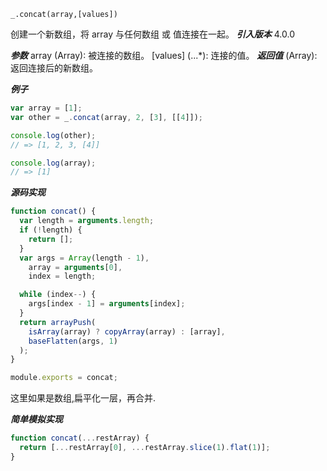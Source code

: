 ```
_.concat(array,[values])

```

创建一个新数组，将 array 与任何数组 或 值连接在一起。
**_引入版本_**
4.0.0

**_参数_**
array (Array): 被连接的数组。
[values] (...\*): 连接的值。
**_返回值_**
(Array): 返回连接后的新数组。

**_例子_**

```js
var array = [1];
var other = _.concat(array, 2, [3], [[4]]);

console.log(other);
// => [1, 2, 3, [4]]

console.log(array);
// => [1]
```

**_源码实现_**

```js
function concat() {
  var length = arguments.length;
  if (!length) {
    return [];
  }
  var args = Array(length - 1),
    array = arguments[0],
    index = length;

  while (index--) {
    args[index - 1] = arguments[index];
  }
  return arrayPush(
    isArray(array) ? copyArray(array) : [array],
    baseFlatten(args, 1)
  );
}

module.exports = concat;
```

这里如果是数组,扁平化一层，再合并.

**_简单模拟实现_**

```js
function concat(...restArray) {
  return [...restArray[0], ...restArray.slice(1).flat(1)];
}
```
